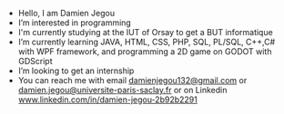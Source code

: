 - Hello, I am Damien Jegou
- I’m interested in programming
- I'm currently studying at the IUT of Orsay to get a BUT informatique
- I’m currently learning JAVA, HTML, CSS, PHP, SQL, PL/SQL, C++,C# with WPF framework, and programming a 2D game on GODOT with GDScript
- I’m looking to get an internship
- You can reach me with email damienjegou132@gmail.com or damien.jegou@universite-paris-saclay.fr  or on Linkedin www.linkedin.com/in/damien-jegou-2b92b2291 

